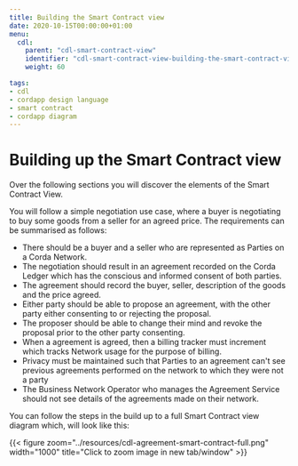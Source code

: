 ```yaml
---
title: Building the Smart Contract view
date: 2020-10-15T00:00:00+01:00
menu:
  cdl:
    parent: "cdl-smart-contract-view"
    identifier: "cdl-smart-contract-view-building-the-smart-contract-view"
    weight: 60

tags:
- cdl
- cordapp design language
- smart contract
- cordapp diagram
---
```


# Building up the Smart Contract view

Over the following sections you will discover the elements of the Smart Contract View.

You will follow a simple negotiation use case, where a buyer is negotiating to buy some goods from a seller for an agreed price. The requirements can be summarised as follows:

* There should be a buyer and a seller who are represented as Parties on a Corda Network.
* The negotiation should result in an agreement recorded on the Corda Ledger which has the conscious and informed consent of both parties.
* The agreement should record the buyer, seller, description of the goods and the price agreed.
* Either party should be able to propose an agreement, with the other party either consenting to or rejecting the proposal.
* The proposer should be able to change their mind and revoke the proposal prior to the other party consenting.
* When a agreement is agreed, then a billing tracker must increment which tracks Network usage for the purpose of billing.
* Privacy must be maintained such that Parties to an agreement can't see previous agreements performed on the network to which they were not a party
* The Business Network Operator who manages the Agreement Service should not see details of the agreements made on their network.

You can follow the steps in the build up to a full Smart Contract view diagram which, will look like this:

{{< figure zoom="../resources/cdl-agreement-smart-contract-full.png" width="1000" title="Click to zoom image in new tab/window" >}}
